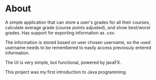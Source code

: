 # About

A simple application that can store a user's grades for all their courses, calculate average grade (course points adjusted), and show best/worst grades. Has support for exporting information as .csv.

The information is stored based on user chosen username, so the used username needs to be remembered to easily access previosuly entered information.

The UI is very simple, but functional, powered by javaFX.

This project was my first introduction to Java programming.